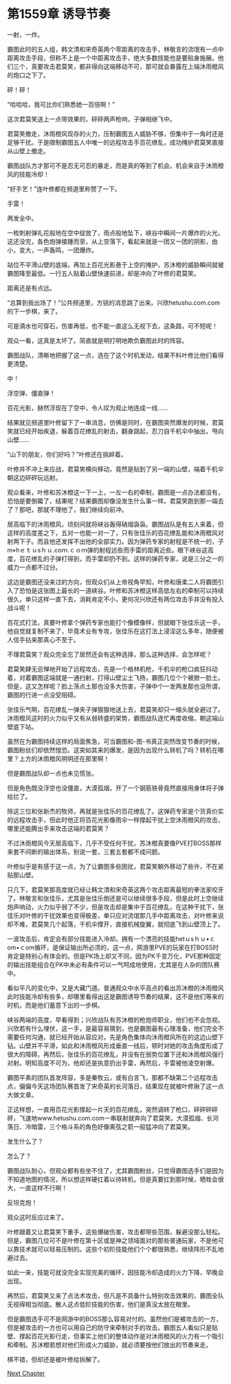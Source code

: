 # 第1559章 诱导节奏

一射，一炸。

霸图此时的五人组，韩文清和宋奇英两个零距离的攻击手，林敬言的流氓有一点中距离攻击手段，但称不上是一个中距离攻击手，绝大多数技能也是要贴身施展。他们三个，真要攻击君莫笑，都非得向这端移动不可，那可就会暴露在上端沐雨橙风的炮口之下了。

砰！砰！

“哈哈哈，我可比你们熟悉她一百倍啊！”

这次君莫笑送上一点带效果的，砰砰两声枪响，子弹相继飞中。

君莫笑撤走，沐雨橙风现存的火力，压制霸图五人威胁不够，但集中于一角时还是足够干扰。于是限制霸图五人中唯一的远程攻击手百花缭乱，成功掩护君莫笑直接从山壁上撤走。

霸图战队方才那可不是忍无可忍的暴走，而是真的等到了机会。机会来自于沐雨橙风的技能冷却！

“好手艺！”连叶修都在频道里称赞了一下。

手雷！

两发全中。

一枚刺射弹礼花般地在空中绽放了，雨点般地坠下，峡谷中瞬间一片爆炸的火光。这还没完，各色炮弹接踵而至，从上空落下，看起来就是一团又一团的阴影，由小，变大，一声轰鸣，一团爆炸。

站位不平滑山壁的底端，再加上百花光影悬于上空的掩护，苏沐橙的威胁瞬间就被霸图降至最低。一行五人贴着山壁快速前进，却是冲向了叶修的君莫笑。

距离还是有点远。

“总算到我出场了！”公共频道里，方锐的消息跳了出来。兴欣hetushu.com.com的下一步棋，来了。

可是滴水也可穿石，伤害再低，也不能一直这么无视下去，这条路，可不短呢！

观众一看，这真是太坏了。简直就是明打明地欺负霸图此时的阵容。

霸图战队，清晰地把握了这一点，选在了这个时机发动，结果不料叶修比他们看得更清楚。

中！

浮空弹、僵直弹！

百花光影，赫然浮现在了空中，令人叹为观止地连成一线……

结果就见频道里叶修留下了一串消息，仿佛是同时，在霸图突然爆发的时候，君莫笑就已经开始疾退，躲着百花缭乱的射击，翻身跳起，忍刀自千机伞中抽出，甩向山壁……

“山下的朋友，你们好吗？”叶修还在挑衅着。

叶修并不冲上来应战，君莫笑横向移动，竟然是贴到了另一端的山壁，端着千机伞朝这边砰砰玩远射。

观众看来，叶修和苏沐橙这一下一上，一左一右的牵制，霸图是一点办法都没有，恐怕是要倒霉了，结果呢？结果霸图却像没发生什么事一样。君莫笑跑到那一端去了？那吧，那就不理他了，我们继续向前冲。

居高临下的沐雨橙风，顷刻间就将峡谷轰得硝烟袅袅。霸图战队是有五人来着，但这样的高度差之下，五对一也能一对一了，只有张佳乐的百花缭乱能和沐雨橙风对射两下子。而且他还发挥不出他的全部实力。因为弹药专家的射程是不统一的，子m•hｅｔｕsｈｕ.coｍ.ｃｏｍ弹的射程远些而手雷的距离近些。眼下峡谷这高度，百花缭乱的子弹打得到，而手雷却扔不到。这样的弹药专家，说是三分之一的威力一点都不过分。

这边是霸图还没来过的方向，但观众们从上帝视角早知，叶修和唐柔二人将霸图引入了恐怕是这张图上最长的一道峡谷。叶修和苏沐橙这样高低左右的牵制可以持续很久，单只这样一直下去，消耗肯定不小，更何况兴欣还有两位攻击手并没有投入战斗呢！

百花式打法，真要叶修拿个弹药专家也能打个像模像样，但就眼下张佳乐这一手，他自觉就复制不来了，毕竟术业有专攻，张佳乐在这打法上浸淫这么多年，随便被人信手拈来那真心不至于。

不理君莫笑？观众完全忘了居然还会有这种选择，那么这种选择，会怎样呢？

君莫笑肆无忌惮地开始了远程攻击，先是一个格林机枪，千机伞的枪口疯狂抖动着，对着霸图这端就是一通扫射，打得山壁尘土飞扬，霸图几位个个被掀一脸土。但是，这又怎样呢？脸上荡点土那也没多大伤害，子弹中个一发两发那也没所谓，霸图的行进一点没受阻碍。

张佳乐气啊，百花缭乱一弹夹子弹狠狠地送上去，君莫笑却只一缩头就全避过了。沐雨橙风这时的火力似乎又有从弱转盛的架势，霸图战队连忙再度收缩，朝这端山壁底下站。

虽然在为霸图持续这样的局面焦急，可当霸图和-图-书真正突然改变节奏的时候，霸图粉丝们却依然惶恐。这突如其来的爆发，是因为出现什么转机了吗？转机在哪里？上方的沐雨橙风明明还在那里啊！

但是霸图战队却一点也未见慌张。

但是角色既没浮空也没僵直，大漠孤烟，开了一个钢筋铁骨竟然直接用身体将子弹给拦了。

除这三位和张新杰的牧师，再就是张佳乐的百花缭乱了。这弹药专家是个货真价实的远程攻击手，但此时他正将百花光影像雨伞一样撑起干扰上空沐雨橙风的攻击，哪里还能腾出手来攻击这端的君莫笑？

不过沐雨橙风今天居高临下，几乎不受任何干扰，苏沐橙真要像PVE打BOSS那样来套不间断的输出体系，别说一套，三套五套都不成问题。

叶修似乎是有感于这一点，为了让霸图多些困扰，君莫笑朝外移动了些许，不在紧贴那山壁。

只几下，君莫笑那高度就已经让韩文清和宋奇英这两个攻击距离最短的拳法家咬牙了。林敬言和张佳乐，尤其是张佳乐倒还是可以继续很多手段，但是此时上空继续炮声响动，火力似乎弱了不少，但是攻击却是集中于百花缭乱，在这种干扰下，张佳乐对叶修的干扰效果也变得极差，单只应对流氓那几手中距离攻击，对叶修来说却不难，君莫笑几个起落，千机伞撑开，直接机械旋翼，就彻底飞到山壁顶上了。

一波攻击后，肯定会有部分技能进入冷却。拥有一个漂亮的技能hetｕsｈｕ•ｃom•ｃom循环，是保证输出所必须的，这一点，网游里PVE的玩家在打BOSS时肯定是特别心有体会的。但是PK场上却又不同，因为PK千变万化，PVE那种固定的输出技能组合在PK中未必有条件可以一气呵成地使用，尤其是在人杂的团队赛中。

看似平凡的变化中，又是大藏门道。普通观众中水平高点的看出苏沐橙的沐雨橙风此时技能冷却有些多，却哪里看得出这是霸图诱导节奏的结果，这不是他们等来的时机，而是他们蓄意下出的一步棋。

峡谷两端的高度，早看得到；兴欣战队有苏沐橙的枪炮师职业，他们也不会忽视。兴欣若有什么埋伏，这一手，是最容易猜到，也是霸图最有心理准备，他们完全不需要任何沟通，就已经开始从容应对。先是角色集体向沐雨橙风所在的这边山壁下钻。山壁并不平滑，如此和沐雨橙风形成垂直一线后，顿时对她的攻击角度形成了很大的障碍，再然后，张佳乐的百花缭乱，并没有在弱势位置下还和沐雨橙风强行对射。明知高度不可为，他却还是执意扔出手雷，再然后，手雷被他凌空射爆。

霸图平素的团队首发阵容，多是秦牧云，或有白言飞，那都不缺第二个远程攻击点，偏偏今天这场团队赛首发了宋奇英的长河落日，结果现在就被叶修揪了这一点大做文章。

正这样想，一直用百花光影撑起一片天的百花缭乱，突然调转了枪口，砰砰砰砰砰，飞速地www.hetushu.com.com一串联射就奔向了君莫笑。大漠孤烟、长河落日、冷暗雷，三个格斗系的角色好像离弦之箭一般猛冲向了君莫笑。

发生什么了？

怎么了？

霸图战队耐心，但观众都有些坐不住了，尤其霸图粉丝，只觉得霸图选手们是因为不知道地图的情况，所以想这样硬扛着以待转机，但是真要扛到那时候，牺牲会很大，一直这样不行啊！

反坦克炮！

观众这时反应过来了。

叶修跟着又让君莫笑下重手，这些爆破伤害，攻击都带些范围，躲避没那么轻松。但是，霸图几位可不是叶修在第十区或是神之领域面对的那些普通玩家，不是他可以靠技术就可以轻易压制的。这些个初阶技能他们个个都很熟悉，继续阵形不乱地避过去。

如此一来，技能可就没完全实现完美的循环，因技能冷却造成的火力下降，早晚会出现。

再然后，君莫笑又来了点法术攻击，但凡是不具备什么特别攻击效果的，霸图全队无视得相当彻底。散人这点低阶技能的伤害，他们是真没太放在眼里。

但是霸图选手可不是网游中的BOSS那么容易对付的。虽然他们是被攻击的一方，但是被攻击的一方也可以用自己的防守来牵制对手的攻击。霸图五人看似只是贴壁、撑起百花光影行走，但事实上他们的整体动作是对沐雨橙风的火力有一个吸引和牵制。苏沐橙若想对他们形成火力威胁，就必须要按他们放出的节奏来走。

棋不错，但却还是被叶修给拆解了。



[Next Chapter](%E7%AC%AC1560%E7%AB%A0%20%E9%A2%91%E9%81%93%E4%BF%A1%E6%81%AF%E7%BB%9F%E8%AE%A1.md)